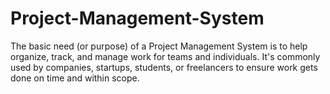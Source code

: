 # Project-Management-System
The basic need (or purpose) of a Project Management System is to help organize, track, and manage work for teams and individuals. It's commonly used by companies, startups, students, or freelancers to ensure work gets done on time and within scope.
